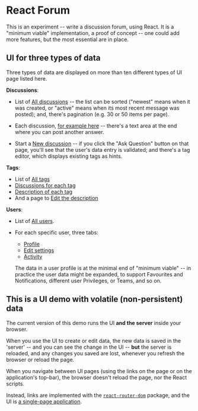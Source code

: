 # React Forum

This is an experiment -- write a discussion forum, using React.
It is a "minimum viable" implementation, a proof of concept --
one could add more features, but the most essential are in place.

## UI for three types of data

Three types of data are displayed on more than ten different types of UI page listed here.

**Discussions**:

- List of [All discussions](/discussions) --
the list can be sorted
("newest" means when it was created, or "active" means when its most recent message was posted);
and, there's pagination (e.g. 30 or 50 items per page).

- Each discussion, [for example here](/discussions/1) --
there's a text area at the end where you can post another answer.
- Start a [New discussion](/discussions/new) -- if you click the "Ask Question" button on that page,
you'll see that the user's data entry is validated; and there's a tag editor, which displays existing tags as hints.

**Tags**:

- List of [All tags](/tags)
- [Discussions for each tag](/discussions/tagged/lorem)
- [Description of each tag](/tags/lorem/info)
- And a page to [Edit the description](/tags/lorem/edit)

**Users**:

- List of [All users](/users).

- For each specific user, three tabs:

  - [Profile](/users/1)
  - [Edit settings](/users/edit/1)
  - [Activity](/users/1?tab=activity)

  The data in a user profile is at the minimal end of "minimum viable" -- in practice the user data might be
  expanded, to support Favourites and Notifications, different user Privileges, or Teams, and so on.

## This is a UI demo with volatile (non-persistent) data

The current version of this demo runs the UI **and the server** inside your browser.

When you use the UI to create or edit data, the new data is saved in the 'server'
-- and you can see the change in the UI --
**but** the server is reloaded, and any changes you saved are lost, whenever you refresh the browser or reload the page.

When you navigate between UI pages (using the links on the page or on the application's top-bar),
the browser doesn't reload the page, nor the React scripts.

Instead, links are implemented with the
[`react-router-dom`](https://reacttraining.com/react-router/web/guides/quick-start) package, and the UI is
[a single-page application](https://en.wikipedia.org/wiki/Single-page_application).